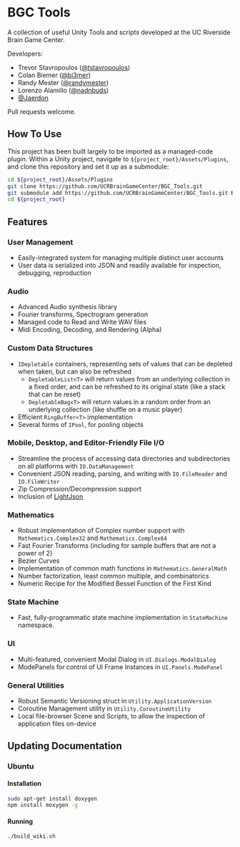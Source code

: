 # BGC Tools

A collection of useful Unity Tools and scripts developed at the UC Riverside Brain Game Center.

Developers:

- Trevor Stavropoulos ([@tstavropoulos](https://github.com/tstavropoulos))
- Colan Biemer ([@bi3mer](https://github.com/bi3mer))
- Randy Mester ([@randymester](https://github.com/randymester))
- Lorenzo Alamillo ([@nadnbuds](https://github.com/nadnbuds))
- [@Jaerdon](https://github.com/Jaerdon)

Pull requests welcome.

## How To Use

This project has been built largely to be imported as a managed-code plugin.  Within a Unity project, navigate to `${project_root}/Assets/Plugins`, and clone this repository and set it up as a submodule:

```sh
cd ${project_root}/Assets/Plugins
git clone https://github.com/UCRBrainGameCenter/BGC_Tools.git 
git submodule add https://github.com/UCRBrainGameCenter/BGC_Tools.git BGC_Tools
cd ${project_root}
```

## Features

### User Management

* Easily-integrated system for managing multiple distinct user accounts
* User data is serialized into JSON and readily available for inspection, debugging, reproduction

### Audio

* Advanced Audio synthesis library
* Fourier transforms, Spectrogram generation
* Managed code to Read and Write WAV files
* Midi Encoding, Decoding, and Rendering (Alpha)

### Custom Data Structures

* `IDepletable` containers, representing sets of values that can be depleted when taken, but can also be refreshed
  * `DepletableList<T>` will return values from an underlying collection in a fixed order, and can be refreshed to its original state (like a stack that can be reset)
  * `DepletableBag<T>` will return values in a random order from an underlying collection (like shuffle on a music player)
* Efficient `RingBuffer<T>` implementation
* Several forms of `IPool`, for pooling objects

### Mobile, Desktop, and Editor-Friendly File I/O

* Streamline the process of accessing data directories and subdirectories on all platforms with `IO.DataManagement`
* Convenient JSON reading, parsing, and writing with `IO.FileReader` and `IO.FileWriter`
* Zip Compression/Decompression support
* Inclusion of [LightJson](https://github.com/MarcosLopezC/LightJson)

### Mathematics

* Robust implementation of Complex number support with `Mathematics.Complex32` and `Mathematics.Complex64`
* Fast Fourier Transforms (including for sample buffers that are not a power of 2)
* Bezier Curves
* Implementation of common math functions in `Mathematics.GeneralMath`
* Number factorization, least common multiple, and combinatorics
* Numeric Recipe for the Modified Bessel Function of the First Kind

### State Machine

* Fast, fully-programmatic state machine implementation in `StateMachine` namespace.

### UI

* Multi-featured, convenient Modal Dialog in `UI.Dialogs.ModalDialog`
* ModePanels for control of UI Frame Instances in `UI.Panels.ModePanel`

### General Utilities

* Robust Semantic Versioning struct in `Utility.ApplicationVersion`
* Coroutine Management utility in `Utility.CoroutineUtility`
* Local file-browser Scene and Scripts, to allow the inspection of application files on-device

## Updating Documentation

### Ubuntu 

#### Installation

```sh
sudo apt-get install doxygen
npm install moxygen -g
```

#### Running

```sh
./build_wiki.sh
```
